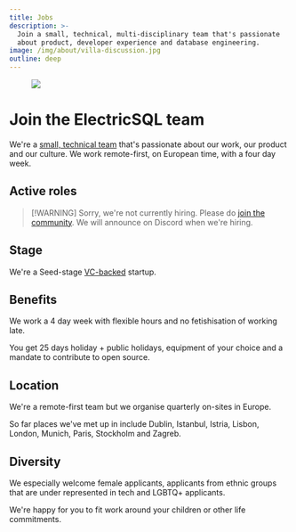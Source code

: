 ```yaml
---
title: Jobs
description: >-
  Join a small, technical, multi-disciplinary team that's passionate
  about product, developer experience and database engineering.
image: /img/about/villa-discussion.jpg
outline: deep
---
```


<figure class="page-image">
  <a href="/img/about/villa-discussion.jpg" className="no-visual">
    <img src="/img/about/villa-discussion.jpg" />
  </a>
</figure>

<h1 id="#join">Join the ElectricSQL team</h1>

We're a [small, technical team](/about/team) that's passionate about our work, our product and our culture. We work remote-first, on European time, with a four day week.

## Active roles

> [!WARNING] Sorry, we're not currently hiring.
> Please do [join the community](/about/community). We will announce on Discord when we're hiring.

## Stage

We're a Seed-stage [VC-backed](/about/team#investors) startup.

## Benefits

We work a 4 day week with flexible hours and no fetishisation of working late.

You get 25 days holiday + public holidays, equipment of your choice and a mandate to contribute to open source.

## Location

We're a remote-first team but we organise quarterly on-sites in Europe.

So far places we've met up in include Dublin, Istanbul, Istria, Lisbon, London, Munich, Paris, Stockholm and Zagreb.

## Diversity

We especially welcome female applicants, applicants from ethnic groups that are under represented in tech and LGBTQ+ applicants.

We're happy for you to fit work around your children or other life commitments.

<!--
## Apply

Apply using the form linked below. The first step is a 45 minute introductory chat. After that, the process is personalised but we strive to keep it as efficient as possible and move swiftly to an offer.

<p>
  <a className="button button--primary button--lg"
      href="https://airtable.com/appNnEkluhSOHeyQ1/pag4K9zLs3VpaVGqq/form"
      target="_blank">
    View application form &raquo;
  </a>
</p>
<br />
-->